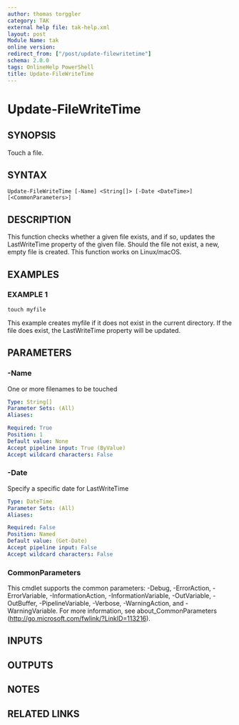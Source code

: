 ```yaml
---
author: thomas torggler
category: TAK
external help file: tak-help.xml
layout: post
Module Name: tak
online version:
redirect_from: ["/post/update-filewritetime"]
schema: 2.0.0
tags: OnlineHelp PowerShell
title: Update-FileWriteTime
---
```


# Update-FileWriteTime

## SYNOPSIS
Touch a file.

## SYNTAX

```
Update-FileWriteTime [-Name] <String[]> [-Date <DateTime>] [<CommonParameters>]
```

## DESCRIPTION
This function checks whether a given file exists, and if so, updates the LastWriteTime property of the given file.
Should the file not exist, a new, empty file is created.
This function works on Linux/macOS.

## EXAMPLES

### EXAMPLE 1
```
touch myfile
```

This example creates myfile if it does not exist in the current directory.
If the file does exist, the LastWriteTime property will be updated.

## PARAMETERS

### -Name
One or more filenames to be touched

```yaml
Type: String[]
Parameter Sets: (All)
Aliases:

Required: True
Position: 1
Default value: None
Accept pipeline input: True (ByValue)
Accept wildcard characters: False
```

### -Date
Specify a specific date for LastWriteTime

```yaml
Type: DateTime
Parameter Sets: (All)
Aliases:

Required: False
Position: Named
Default value: (Get-Date)
Accept pipeline input: False
Accept wildcard characters: False
```

### CommonParameters
This cmdlet supports the common parameters: -Debug, -ErrorAction, -ErrorVariable, -InformationAction, -InformationVariable, -OutVariable, -OutBuffer, -PipelineVariable, -Verbose, -WarningAction, and -WarningVariable.
For more information, see about_CommonParameters (http://go.microsoft.com/fwlink/?LinkID=113216).

## INPUTS

## OUTPUTS

## NOTES

## RELATED LINKS

